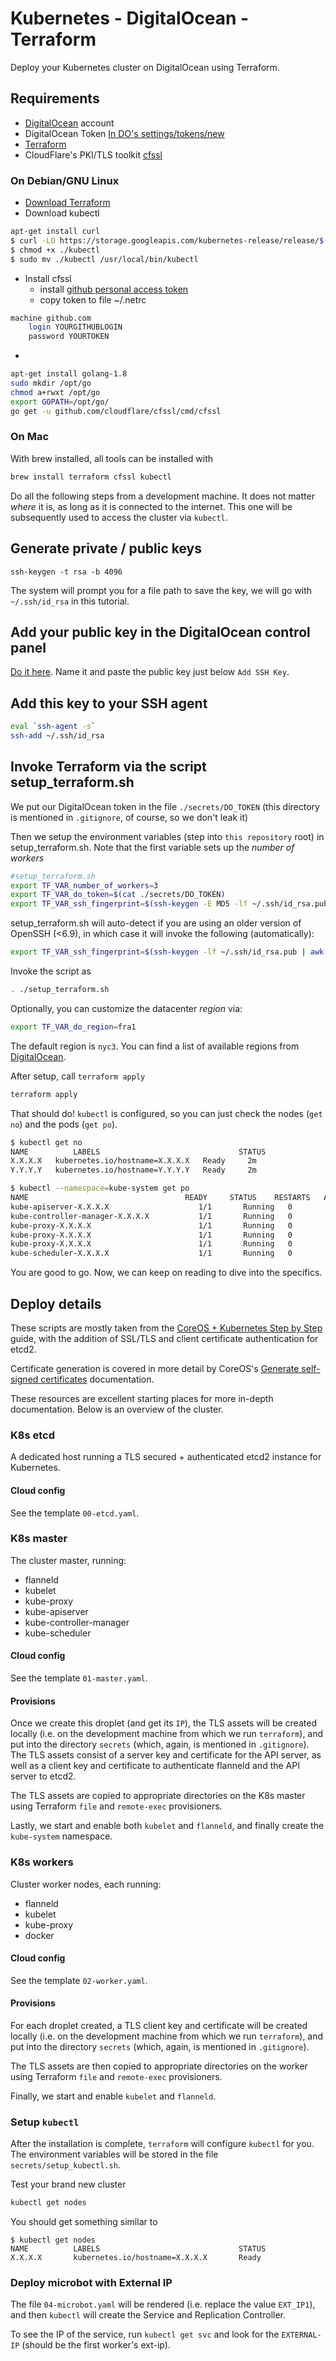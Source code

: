 # Kubernetes - DigitalOcean - Terraform

Deploy your Kubernetes cluster on DigitalOcean using Terraform.

## Requirements

* [DigitalOcean](https://www.digitalocean.com/) account
* DigitalOcean Token [In DO's settings/tokens/new](https://cloud.digitalocean.com/settings/tokens/new)
* [Terraform](https://www.terraform.io/)
* CloudFlare's PKI/TLS toolkit [cfssl](https://github.com/cloudflare/cfssl)

### On Debian/GNU Linux

* [Download Terraform](https://www.terraform.io/downloads.html)
* Download kubectl
```bash
apt-get install curl
$ curl -LO https://storage.googleapis.com/kubernetes-release/release/$(curl -s https://storage.googleapis.com/kubernetes-release/release/stable.txt)/bin/darwin/amd64/kubectl
$ chmod +x ./kubectl
$ sudo mv ./kubectl /usr/local/bin/kubectl
```
* Install cfssl
  * install [github personal access token](https://github.com/settings/tokens)
  * copy token to file ~/.netrc
```bash
machine github.com
    login YOURGITHUBLOGIN
    password YOURTOKEN
```
  * 
```bash
apt-get install golang-1.8
sudo mkdir /opt/go
chmod a+rwxt /opt/go
export GOPATH=/opt/go/
go get -u github.com/cloudflare/cfssl/cmd/cfssl
```

### On Mac

With brew installed, all tools can be installed with

```bash
brew install terraform cfssl kubectl 
```

Do all the following steps from a development machine. It does not matter _where_ it is, as long as it is connected to the internet. This one will be subsequently used to access the cluster via `kubectl`.

## Generate private / public keys

```
ssh-keygen -t rsa -b 4096
```

The system will prompt you for a file path to save the key, we will go with `~/.ssh/id_rsa` in this tutorial.

## Add your public key in the DigitalOcean control panel

[Do it here](https://cloud.digitalocean.com/settings/security). Name it and paste the public key just below `Add SSH Key`.

## Add this key to your SSH agent

```bash
eval `ssh-agent -s`
ssh-add ~/.ssh/id_rsa
```

## Invoke Terraform via the script setup_terraform.sh

We put our DigitalOcean token in the file `./secrets/DO_TOKEN` (this directory is mentioned in `.gitignore`, of course, so we don't leak it)

Then we setup the environment variables (step into `this repository` root) in setup_terraform.sh. Note that the first variable sets up the *number of workers*

```bash
#setup_terraform.sh
export TF_VAR_number_of_workers=3
export TF_VAR_do_token=$(cat ./secrets/DO_TOKEN)
export TF_VAR_ssh_fingerprint=$(ssh-keygen -E MD5 -lf ~/.ssh/id_rsa.pub | awk '{print $2}' | sed 's/MD5://g')
```

setup_terraform.sh will auto-detect if you are using an older version of OpenSSH (<6.9), in which case it will invoke the following (automatically):
```bash
export TF_VAR_ssh_fingerprint=$(ssh-keygen -lf ~/.ssh/id_rsa.pub | awk '{print $2}')
```

Invoke the script as

```bash
. ./setup_terraform.sh
```

Optionally, you can customize the datacenter *region* via:
```bash
export TF_VAR_do_region=fra1
```
The default region is `nyc3`. You can find a list of available regions from [DigitalOcean](https://developers.digitalocean.com/documentation/v2/#list-all-regions).

After setup, call `terraform apply`

```bash
terraform apply
```

That should do! `kubectl` is configured, so you can just check the nodes (`get no`) and the pods (`get po`).

```bash
$ kubectl get no
NAME          LABELS                               STATUS
X.X.X.X   kubernetes.io/hostname=X.X.X.X   Ready     2m
Y.Y.Y.Y   kubernetes.io/hostname=Y.Y.Y.Y   Ready     2m

$ kubectl --namespace=kube-system get po
NAME                                   READY     STATUS    RESTARTS   AGE
kube-apiserver-X.X.X.X                    1/1       Running   0          13m
kube-controller-manager-X.X.X.X           1/1       Running   0          12m
kube-proxy-X.X.X.X                        1/1       Running   0          12m
kube-proxy-X.X.X.X                        1/1       Running   0          11m
kube-proxy-X.X.X.X                        1/1       Running   0          12m
kube-scheduler-X.X.X.X                    1/1       Running   0          13m
```

You are good to go. Now, we can keep on reading to dive into the specifics.

## Deploy details

These scripts are mostly taken from the [CoreOS + Kubernetes Step by Step](https://coreos.com/kubernetes/docs/latest/getting-started.html) guide, with the addition of SSL/TLS and client certificate authentication for etcd2. 

Certificate generation is covered in more detail by CoreOS's [Generate self-signed certificates](https://coreos.com/os/docs/latest/generate-self-signed-certificates.html) documentation.

These resources are excellent starting places for more in-depth documentation. Below is an overview of the cluster.

### K8s etcd

A dedicated host running a TLS secured + authenticated etcd2 instance for Kubernetes.

#### Cloud config

See the template `00-etcd.yaml`.

### K8s master

The cluster master, running:

* flanneld
* kubelet
* kube-proxy
* kube-apiserver
* kube-controller-manager
* kube-scheduler

#### Cloud config

See the template `01-master.yaml`.

#### Provisions

Once we create this droplet (and get its `IP`), the TLS assets will be created locally (i.e. on the development machine from which we run `terraform`), and put into the directory `secrets` (which, again, is mentioned in `.gitignore`). The TLS assets consist of a server key and certificate for the API server, as well as a client key and certificate to authenticate flanneld and the API server to etcd2.

The TLS assets are copied to appropriate directories on the K8s master using Terraform `file` and `remote-exec` provisioners.

Lastly, we start and enable both `kubelet` and `flanneld`, and finally create the `kube-system` namespace.

### K8s workers

Cluster worker nodes, each running:

* flanneld
* kubelet
* kube-proxy
* docker

#### Cloud config

See the template `02-worker.yaml`.

#### Provisions

For each droplet created, a TLS client key and certificate will be created locally (i.e. on the development machine from which we run `terraform`), and put into the directory `secrets` (which, again, is mentioned in `.gitignore`). 

The TLS assets are then copied to appropriate directories on the worker using Terraform `file` and `remote-exec` provisioners.

Finally, we start and enable `kubelet` and `flanneld`.

### Setup `kubectl`

After the installation is complete, `terraform` will configure `kubectl` for you. The environment variables will be stored in the file `secrets/setup_kubectl.sh`.

Test your brand new cluster

```bash
kubectl get nodes
```

You should get something similar to

```
$ kubectl get nodes
NAME          LABELS                               STATUS
X.X.X.X       kubernetes.io/hostname=X.X.X.X       Ready
```

### Deploy microbot with External IP

The file `04-microbot.yaml` will be rendered (i.e. replace the value `EXT_IP1`), and then `kubectl` will create the Service and Replication Controller.

To see the IP of the service, run `kubectl get svc` and look for the `EXTERNAL-IP` (should be the first worker's ext-ip).
